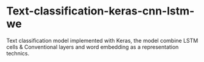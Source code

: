 # Text-classification-keras-cnn-lstm-we

Text classification model implemented with Keras, the model combine LSTM cells & Conventional layers and word embedding as a representation technics.
